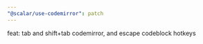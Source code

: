 ```yaml
---
"@scalar/use-codemirror": patch
---
```


feat: tab and shift+tab codemirror, and escape codeblock hotkeys
